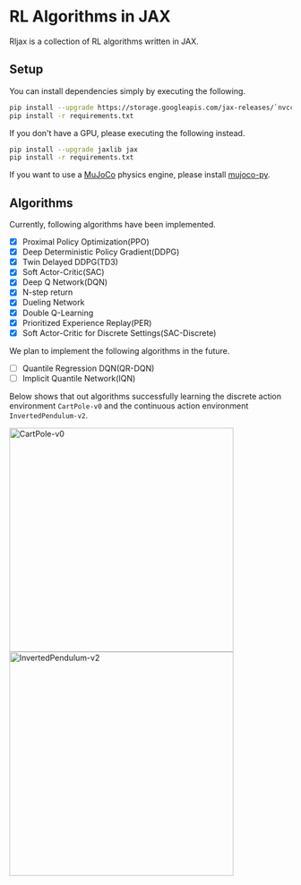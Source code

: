 # RL Algorithms in JAX
Rljax is a collection of RL algorithms written in JAX.

## Setup
You can install dependencies simply by executing the following.
```bash
pip install --upgrade https://storage.googleapis.com/jax-releases/`nvcc -V | sed -En "s/.* release ([0-9]*)\.([0-9]*),.*/cuda\1\2/p"`/jaxlib-0.1.55-`python3 -V | sed -En "s/Python ([0-9]*)\.([0-9]*).*/cp\1\2/p"`-none-manylinux2010_x86_64.whl jax
pip install -r requirements.txt
```

If you don't have a GPU, please executing the following instead.
```bash
pip install --upgrade jaxlib jax
pip install -r requirements.txt
```

If you want to use a [MuJoCo](http://mujoco.org/) physics engine, please install [mujoco-py](https://github.com/openai/mujoco-py).

## Algorithms
Currently, following algorithms have been implemented.

- [x] Proximal Policy Optimization(PPO)
- [x] Deep Deterministic Policy Gradient(DDPG)
- [x] Twin Delayed DDPG(TD3)
- [x] Soft Actor-Critic(SAC)
- [x] Deep Q Network(DQN)
- [x] N-step return
- [x] Dueling Network
- [x] Double Q-Learning
- [x] Prioritized Experience Replay(PER)
- [x] Soft Actor-Critic for Discrete Settings(SAC-Discrete)

We plan to implement the following algorithms in the future.

- [ ] Quantile Regression DQN(QR-DQN)
- [ ] Implicit Quantile Network(IQN)

Below shows that out algorithms successfully learning the discrete action environment `CartPole-v0` and the continuous action environment `InvertedPendulum-v2`.

<img src="https://user-images.githubusercontent.com/37267851/94338069-7bc3fb80-002a-11eb-91ae-d163ebebd2a7.png" title="CartPole-v0" width=400><img src="https://user-images.githubusercontent.com/37267851/94338071-7e265580-002a-11eb-8f10-b8cf5dac0207.png" title="InvertedPendulum-v2" width=400>